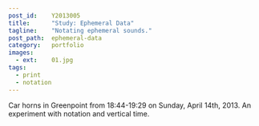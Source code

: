 ```yaml
---
post_id:    Y2013005
title:      "Study: Ephemeral Data"
tagline:    "Notating ephemeral sounds."
post_path:  ephemeral-data
category:   portfolio
images:
  - ext:    01.jpg
tags:
  - print
  - notation
---
```

Car horns in Greenpoint from 18:44-19:29 on Sunday, April 14th, 2013. An experiment with notation and vertical time.